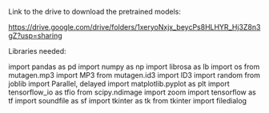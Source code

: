 Link to the drive to download the pretrained models: 

https://drive.google.com/drive/folders/1xeryoNxjx_beycPs8HLHYR_Hj3Z8n3gZ?usp=sharing

Libraries needed:

import pandas as pd
import numpy as np
import librosa as lb
import os
from mutagen.mp3 import MP3
from mutagen.id3 import ID3
import random 
from joblib import Parallel, delayed
import matplotlib.pyplot as plt
import tensorflow_io as tfio
from scipy.ndimage import zoom
import tensorflow as tf
import soundfile as sf
import tkinter as tk 
from tkinter import filedialog